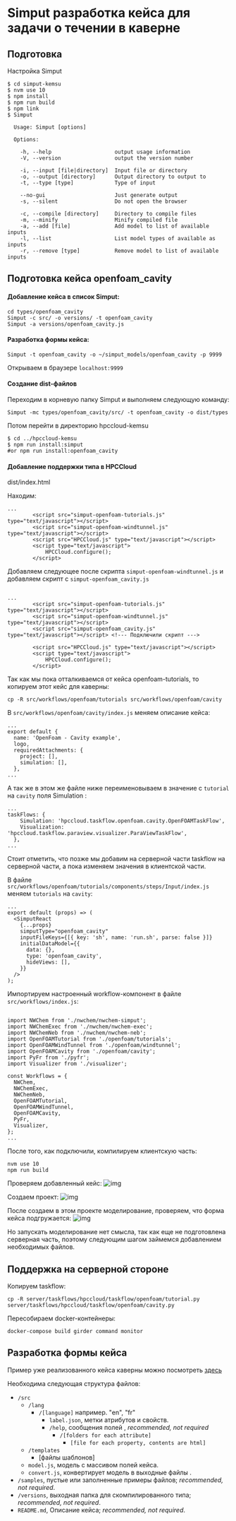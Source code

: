 # Simput разработка кейса для задачи о течении в каверне

## Подготовка

Настройка Simput

```
$ cd simput-kemsu
$ nvm use 10
$ npm install
$ npm run build
$ npm link
$ Simput

  Usage: Simput [options]

  Options:

    -h, --help                    output usage information
    -V, --version                 output the version number

    -i, --input [file|directory]  Input file or directory
    -o, --output [directory]      Output directory to output to
    -t, --type [type]             Type of input

    --no-gui                      Just generate output
    -s, --silent                  Do not open the browser

    -c, --compile [directory]     Directory to compile files
    -m, --minify                  Minify compiled file
    -a, --add [file]              Add model to list of available inputs
    -l, --list                    List model types of available as inputs
    -r, --remove [type]           Remove model to list of available inputs
```

## Подготовка кейса openfoam_cavity

#### Добавление кейса в список Simput:

```
cd types/openfoam_cavity
Simput -c src/ -o versions/ -t openfoam_cavity
Simput -a versions/openfoam_cavity.js
```

#### Разработка формы кейса:

```
Simput -t openfoam_cavity -o ~/simput_models/openfoam_cavity -p 9999
```

Открываем в браузере `localhost:9999`

#### Создание dist-файлов

Переходим в корневую папку Simput и выполняем следующую команду:

```
Simput -mc types/openfoam_cavity/src/ -t openfoam_cavity -o dist/types
```

Потом перейти в директорию hpccloud-kemsu

```
$ cd ../hpccloud-kemsu
$ npm run install:simput
#or npm run install:openfoam_cavity
```

#### Добавление поддержки типа в HPCCloud

dist/index.html

Находим:

```
...
        <script src="simput-openfoam-tutorials.js" type="text/javascript"></script>
        <script src="simput-openfoam-windtunnel.js" type="text/javascript"></script>
        <script src="HPCCloud.js" type="text/javascript"></script>
        <script type="text/javascript">
            HPCCloud.configure();
        </script>
```

Добавляем следующее после скрипта `simput-openfoam-windtunnel.js` и добавляем скрипт с `simput-openfoam_cavity.js`

```

...
        <script src="simput-openfoam-tutorials.js" type="text/javascript"></script>
        <script src="simput-openfoam-windtunnel.js" type="text/javascript"></script>
        <script src="simput-openfoam_cavity.js" type="text/javascript"></script> <!--- Подключили скрипт --->

        <script src="HPCCloud.js" type="text/javascript"></script>
        <script type="text/javascript">
            HPCCloud.configure();
        </script>
```

Так как мы пока отталкиваемся от кейса openfoam-tutorials, то копируем этот кейс для каверны:

```
cp -R src/workflows/openfoam/tutorials src/workflows/openfoam/cavity
```

В `src/workflows/openfoam/cavity/index.js` меняем описание кейса:

```
...
export default {
  name: 'OpenFoam - Cavity example',
  logo,
  requiredAttachments: {
    project: [],
    simulation: [],
  },
...
```

А так же в этом же файле ниже переименовываем в значение с `tutorial ` на `cavity` поля Simulation :

```
...
taskFlows: {
    Simulation: 'hpccloud.taskflow.openfoam.cavity.OpenFOAMTaskFlow',
    Visualization: 'hpccloud.taskflow.paraview.visualizer.ParaViewTaskFlow',
  },
...
```

Стоит отметить, что позже мы добавим на серверной части taskflow на серверной части, а пока изменяем значения в клиентской части.

В файле `src/workflows/openfoam/tutorials/components/steps/Input/index.js` меняем `tutorials` на `cavity`:

```
...
export default (props) => (
  <SimputReact
    {...props}
    simputType="openfoam_cavity"
    inputFileKeys={[{ key: 'sh', name: 'run.sh', parse: false }]}
    initialDataModel={{
      data: {},
      type: 'openfoam_cavity',
      hideViews: [],
    }}
  />
);

```

Импортируем настроенный workflow-компонент в файле `src/workflows/index.js`:

```

import NWChem from './nwchem/nwchem-simput';
import NWChemExec from './nwchem/nwchem-exec';
import NWChemNeb from './nwchem/nwchem-neb';
import OpenFOAMTutorial from './openfoam/tutorials';
import OpenFOAMWindTunnel from './openfoam/windtunnel';
import OpenFOAMCavity from './openfoam/cavity';
import PyFr from './pyfr';
import Visualizer from './visualizer';

const Workflows = {
  NWChem,
  NWChemExec,
  NWChemNeb,
  OpenFOAMTutorial,
  OpenFOAMWindTunnel,
  OpenFOAMCavity,
  PyFr,
  Visualizer,
};
...

```

После того, как подключили, компилируем клиентскую часть:

```
nvm use 10
npm run build
```

Проверяем добавленный кейс:
![img](https://snipboard.io/IOlfVJ.jpg)

Создаем проект:
![img](https://snipboard.io/uTfoSy.jpg)

После создаем в этом проекте моделирование, проверяем, что форма кейса подгружается:
![img](https://snipboard.io/JZGbLE.jpg)

Но запускать моделирование нет смысла, так как еще не подготовлена серверная часть, поэтому следующим шагом займемся добавлением необходимых файлов.

## Поддержка на серверной стороне

Копируем taskflow:

```
cp -R server/taskflows/hpccloud/taskflow/openfoam/tutorial.py server/taskflows/hpccloud/taskflow/openfoam/cavity.py
```

Пересобираем docker-контейнеры:

```
docker-compose build girder command monitor
```

## Разработка формы кейса

Пример уже реализованного кейса каверны можно посмотреть [здесь](https://github.com/dealenx/simput-kemsu/tree/706b1fb1bf751cf5eaca3a6c4cc26a37b4d75ca7/types/openfoam_cavity)

Необходима следующая структура файлов:

- `/src`
  - `/lang`
    - `/[language]` например. "en", "fr"
      - `label.json`, метки атрибутов и свойств.
      - `/help`, сообщения полей , _recommended, not required_
        - `/[folders for each attribute]`
          - `[file for each property, contents are html]`
  - `/templates`
    - [файлы шаблонов]
  - `model.js`, модель с массивом полей кейса.
  - `convert.js`, конвертирует модель в выходные файлы .
- `/samples`, пустые или заполненные примеры файлов; _recommended, not required_.
- `/versions`, выходная папка для скомпилированного типа; _recommended, not required_.
- `README.md`, Описание кейса; _recommended, not required_.
